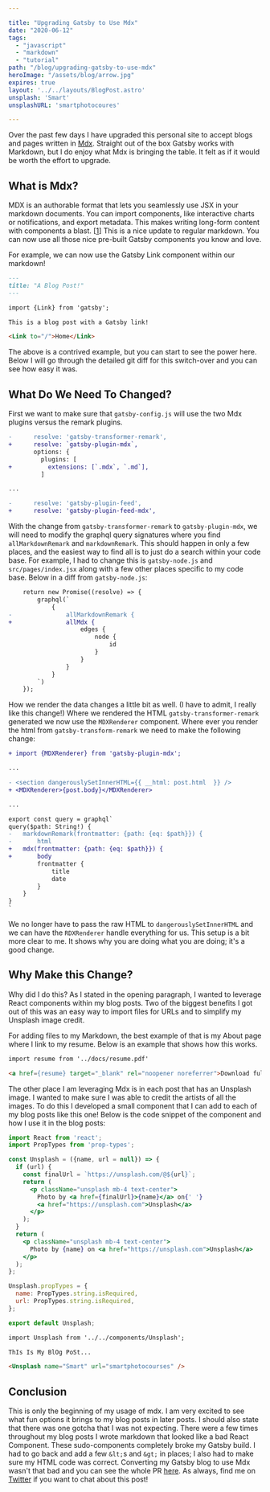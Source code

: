 ```yaml
---

title: "Upgrading Gatsby to Use Mdx"
date: "2020-06-12"
tags:
  - "javascript"
  - "markdown"
  - "tutorial"
path: "/blog/upgrading-gatsby-to-use-mdx"
heroImage: "/assets/blog/arrow.jpg"
expires: true
layout: '../../layouts/BlogPost.astro'
unsplash: 'Smart'
unsplashURL: 'smartphotocoures'

---
```


Over the past few days I have upgraded this personal site to accept blogs and pages written in [Mdx](https://mdxjs.com/). Straight out of the box Gatsby works with Markdown, but I do enjoy what Mdx is bringing the table. It felt as if it would be worth the effort to upgrade.

## What is Mdx?

MDX is an authorable format that lets you seamlessly use JSX in your markdown documents. You can import components, like interactive charts or notifications, and export metadata. This makes writing long-form content with components a blast. [[1](https://github.com/mdx-js/mdx)] This is a nice update to regular markdown. You can now use all those nice pre-built Gatsby components you know and love.

For example, we can now use the Gatsby Link component within our markdown!

```md
---
title: "A Blog Post!"
---

import {Link} from 'gatsby';

This is a blog post with a Gatsby link!

<Link to="/">Home</Link>
```

The above is a contrived example, but you can start to see the power here. Below I will go through the detailed git diff for this switch-over and you can see how easy it was.

## What Do We Need To Changed?

First we want to make sure that `gatsby-config.js` will use the two Mdx plugins versus the remark plugins.

```diff
-      resolve: 'gatsby-transformer-remark',
+      resolve: `gatsby-plugin-mdx`,
       options: {
         plugins: [
+          extensions: [`.mdx`, `.md`],
         ]

...

-      resolve: 'gatsby-plugin-feed',
+      resolve: 'gatsby-plugin-feed-mdx',
```

With the change from `gatsby-transformer-remark` to `gatsby-plugin-mdx`, we will need to modify the graphql query signatures where you find `allMarkdownRemark` and `markdownRemark`. This should happen in only a few places, and the easiest way to find all is to just do a search within your code base. For example, I had to change this is `gatsby-node.js` and `src/pages/index.jsx` along with a few other places specific to my code base. Below in a diff from `gatsby-node.js`:

```diff
    return new Promise((resolve) => {
        graphql(`
            {
-               allMarkdownRemark {
+               allMdx {
                    edges {
                        node {
                            id
                        }
                    }
                }
            }
        `)
    });
```

How we render the data changes a little bit as well. (I have to admit, I really like this change!) Where we rendered the HTML `gatsby-transformer-remark` generated  we now use the `MDXRenderer` component. Where ever you render the html from `gatsby-transform-remark` we need to make the following change:

```diff
+ import {MDXRenderer} from 'gatsby-plugin-mdx';

...

- <section dangerouslySetInnerHTML={{ __html: post.html  }} />
+ <MDXRenderer>{post.body}</MDXRenderer>

...

export const query = graphql`
query($path: String!) {
-   markdownRemark(frontmatter: {path: {eq: $path}}) {
-       html
+   mdx(frontmatter: {path: {eq: $path}}) {
+       body
        frontmatter {
            title
            date
        }
    }
}
`
```

We no longer have to pass the raw HTML to `dangerouslySetInnerHTML` and we can have the `RDXRenderer` handle everything for us. This setup is a bit more clear to me. It shows why you are doing what you are doing; it's a good change.

## Why Make this Change?

Why did I do this? As I stated in the opening paragraph, I wanted to leverage React components within my blog posts. Two of the biggest benefits I got out of this was an easy way to import files for URLs and to simplify my Unsplash image credit.

For adding files to my Markdown, the best example of that is my About page where I link to my resume. Below is an example that shows how this works.

```md
import resume from '../docs/resume.pdf'

<a href={resume} target="_blank" rel="noopener noreferrer">Download full resume (PDF)</a>.
```

The other place I am leveraging Mdx is in each post that has an Unsplash image. I wanted to make sure I was able to credit the artists of all the images. To do this I developed a small component that I can add to each of my blog posts like this one! Below is the code snippet of the component and how I use it in the blog posts:

```jsx
import React from 'react';
import PropTypes from 'prop-types';

const Unsplash = ({name, url = null}) => {
  if (url) {
    const finalUrl = `https://unsplash.com/@${url}`;
    return (
      <p className="unsplash mb-4 text-center">
        Photo by <a href={finalUrl}>{name}</a> on{' '}
        <a href="https://unsplash.com">Unsplash</a>
      </p>
    );
  }
  return (
    <p className="unsplash mb-4 text-center">
      Photo by {name} on <a href="https://unsplash.com">Unsplash</a>
    </p>
  );
};

Unsplash.propTypes = {
  name: PropTypes.string.isRequired,
  url: PropTypes.string.isRequired,
};

export default Unsplash;
```

```md
import Unsplash from '../../components/Unsplash';

ThIs Is My BlOg PoSt...

<Unsplash name="Smart" url="smartphotocourses" />
```

## Conclusion

This is only the beginning of my usage of mdx. I am very excited to see what fun options it brings to my blog posts in later posts. I should also state that there was one gotcha that I was not expecting. There were a few times throughout my blog posts I wrote markdown that looked like a bad React Component. These sudo-components completely broke my Gatsby build. I had to go back and add a few `&lt;`s and `&gt;` in places; I also had to make sure my HTML code was correct. Converting my Gatsby blog to use Mdx wasn't that bad and you can see the whole PR [here](https://github.com/joshfinnie/joshfinnie.com/pull/729/files). As always, find me on [Twitter](https://twitter.com/joshfinnie) if you want to chat about this post!
